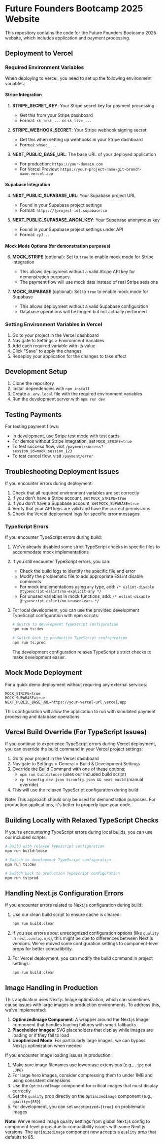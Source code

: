 # Future Founders Bootcamp 2025 Website

This repository contains the code for the Future Founders Bootcamp 2025 website, which includes application and payment processing.

## Deployment to Vercel

### Required Environment Variables

When deploying to Vercel, you need to set up the following environment variables:

#### Stripe Integration

1. **STRIPE_SECRET_KEY**: Your Stripe secret key for payment processing
   - Get this from your Stripe dashboard
   - Format: `sk_test_...` or `sk_live_...`

2. **STRIPE_WEBHOOK_SECRET**: Your Stripe webhook signing secret
   - Get this when setting up webhooks in your Stripe dashboard
   - Format: `whsec_...`

3. **NEXT_PUBLIC_BASE_URL**: The base URL of your deployed application
   - For production: `https://your-domain.com`
   - For Vercel Preview: `https://your-project-name-git-branch-name.vercel.app`

#### Supabase Integration

4. **NEXT_PUBLIC_SUPABASE_URL**: Your Supabase project URL
   - Found in your Supabase project settings
   - Format: `https://[project-id].supabase.co`

5. **NEXT_PUBLIC_SUPABASE_ANON_KEY**: Your Supabase anonymous key
   - Found in your Supabase project settings under API
   - Format: `eyJ...`

#### Mock Mode Options (for demonstration purposes)

6. **MOCK_STRIPE** (optional): Set to `true` to enable mock mode for Stripe integration
   - This allows deployment without a valid Stripe API key for demonstration purposes
   - The payment flow will use mock data instead of real Stripe sessions

7. **MOCK_SUPABASE** (optional): Set to `true` to enable mock mode for Supabase
   - This allows deployment without a valid Supabase configuration
   - Database operations will be logged but not actually performed

### Setting Environment Variables in Vercel

1. Go to your project in the Vercel dashboard
2. Navigate to Settings > Environment Variables
3. Add each required variable with its value
4. Click "Save" to apply the changes
5. Redeploy your application for the changes to take effect

## Development Setup

1. Clone the repository
2. Install dependencies with `npm install`
3. Create a `.env.local` file with the required environment variables
4. Run the development server with `npm run dev`

## Testing Payments

For testing payment flows:

- In development, use Stripe test mode with test cards
- For demos without Stripe integration, set `MOCK_STRIPE=true`
- To test success flow, visit `/payment/success?session_id=mock_session_123`
- To test cancel flow, visit `/payment/error`

## Troubleshooting Deployment Issues

If you encounter errors during deployment:

1. Check that all required environment variables are set correctly
2. If you don't have a Stripe account, set `MOCK_STRIPE=true`
3. If you don't have a Supabase account, set `MOCK_SUPABASE=true`
4. Verify that your API keys are valid and have the correct permissions
5. Check the Vercel deployment logs for specific error messages

### TypeScript Errors

If you encounter TypeScript errors during build:

1. We've already disabled some strict TypeScript checks in specific files to accommodate mock implementations
2. If you still encounter TypeScript errors, you can:
   - Check the build logs to identify the specific file and error
   - Modify the problematic file to add appropriate ESLint disable comments
   - For mock implementations using `any` type, add: `/* eslint-disable @typescript-eslint/no-explicit-any */`
   - For unused variables in mock functions, add: `/* eslint-disable @typescript-eslint/no-unused-vars */`
3. For local development, you can use the provided development TypeScript configuration with npm scripts:
   ```bash
   # Switch to development TypeScript configuration
   npm run ts:dev
   
   # Switch back to production TypeScript configuration
   npm run ts:prod
   ```
   
   The development configuration relaxes TypeScript's strict checks to make development easier.

## Mock Mode Deployment

For a quick demo deployment without requiring any external services:

```
MOCK_STRIPE=true
MOCK_SUPABASE=true
NEXT_PUBLIC_BASE_URL=https://your-vercel-url.vercel.app
```

This configuration will allow the application to run with simulated payment processing and database operations.

## Vercel Build Override (For TypeScript Issues)

If you continue to experience TypeScript errors during Vercel deployment, you can override the build command in your Vercel project settings:

1. Go to your project in the Vercel dashboard
2. Navigate to Settings > General > Build & Development Settings
3. Override the Build Command with one of these options:
   - `npm run build:loose` (uses our included build script)
   - `cp tsconfig.dev.json tsconfig.json && next build` (manual override)
4. This will use the relaxed TypeScript configuration during build

Note: This approach should only be used for demonstration purposes. For production applications, it's better to properly type your code.

## Building Locally with Relaxed TypeScript Checks

If you're encountering TypeScript errors during local builds, you can use our included scripts:

```bash
# Build with relaxed TypeScript configuration
npm run build:loose

# Switch to development TypeScript configuration
npm run ts:dev

# Switch back to production TypeScript configuration
npm run ts:prod
```

## Handling Next.js Configuration Errors

If you encounter errors related to Next.js configuration during build:

1. Use our clean build script to ensure cache is cleared:
   ```bash
   npm run build:clean
   ```

2. If you see errors about unrecognized configuration options (like `quality` in `next.config.mjs`), this might be due to differences between Next.js versions. We've moved some configuration settings to component-level props for better compatibility.

3. For Vercel deployment, you can modify the build command in project settings:
   ```
   npm run build:clean
   ```

## Image Handling in Production

This application uses Next.js Image optimization, which can sometimes cause issues with large images in production environments. To address this, we've implemented:

1. **OptimizedImage Component**: A wrapper around the Next.js Image component that handles loading failures with smart fallbacks
2. **Placeholder Images**: SVG placeholders that display while images are loading or if they fail to load
3. **Unoptimized Mode**: For particularly large images, we can bypass Next.js optimization when needed

If you encounter image loading issues in production:

1. Make sure image filenames use lowercase extensions (e.g., `.jpg` not `.JPG`)
2. For large hero images, consider compressing them to under 1MB and using consistent dimensions
3. Use the `OptimizedImage` component for critical images that must display correctly
4. Set the `quality` prop directly on the `OptimizedImage` component (e.g., `quality={85}`)
5. For development, you can set `unoptimized={true}` on problematic images

**Note**: We've moved image quality settings from global Next.js config to component-level props due to compatibility issues with some Next.js versions. The `OptimizedImage` component now accepts a `quality` prop that defaults to 85.
